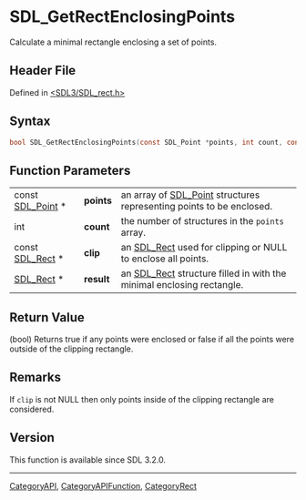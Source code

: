 # SDL_GetRectEnclosingPoints

Calculate a minimal rectangle enclosing a set of points.

## Header File

Defined in [<SDL3/SDL_rect.h>](https://github.com/libsdl-org/SDL/blob/main/include/SDL3/SDL_rect.h)

## Syntax

```c
bool SDL_GetRectEnclosingPoints(const SDL_Point *points, int count, const SDL_Rect *clip, SDL_Rect *result);
```

## Function Parameters

|                                |            |                                                                                   |
| ------------------------------ | ---------- | --------------------------------------------------------------------------------- |
| const [SDL_Point](SDL_Point) * | **points** | an array of [SDL_Point](SDL_Point) structures representing points to be enclosed. |
| int                            | **count**  | the number of structures in the `points` array.                                   |
| const [SDL_Rect](SDL_Rect) *   | **clip**   | an [SDL_Rect](SDL_Rect) used for clipping or NULL to enclose all points.          |
| [SDL_Rect](SDL_Rect) *         | **result** | an [SDL_Rect](SDL_Rect) structure filled in with the minimal enclosing rectangle. |

## Return Value

(bool) Returns true if any points were enclosed or false if all the points
were outside of the clipping rectangle.

## Remarks

If `clip` is not NULL then only points inside of the clipping rectangle are
considered.

## Version

This function is available since SDL 3.2.0.





----
[CategoryAPI](CategoryAPI), [CategoryAPIFunction](CategoryAPIFunction), [CategoryRect](CategoryRect)

